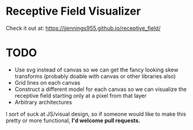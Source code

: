# Receptive Field Visualizer
Check it out at: https://jjennings955.github.io/receptive_field/

# TODO
* Use svg instead of canvas so we can get the fancy looking skew transforms (probably doable with canvas or other libraries also)
* Grid lines on each canvas
* Construct a different model for each canvas so we can visualize the receptive field starting only at a pixel from that layer
* Arbitrary architectures

I sort of suck at JS/visual design, so if someone would like to make this pretty or more functional, **I'd welcome pull requests.**